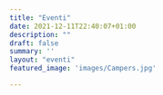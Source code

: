```yaml
---
title: "Eventi"
date: 2021-12-11T22:40:07+01:00
description: ""
draft: false
summary: ''
layout: "eventi"
featured_image: 'images/Campers.jpg'

---
```



